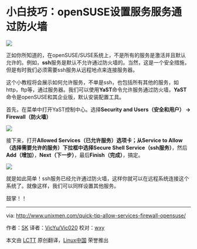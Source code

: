 小白技巧：openSUSE设置服务服务通过防火墙
================================================================================
![](http://180016988.r.cdn77.net/wp-content/uploads/2014/11/openSUSE.png)

正如你所知道的，在openSUSE/SUSE系统上，不是所有的服务是激活并且默认允许的。例如，**ssh**服务是默认不允许通过防火墙的。当然，这是一个安全措施，但是有时我们必须需要ssh服务从远程地点来连接服务器。

这个小教程将会展示如何允许服务，不单是ssh，也包括所有其他的服务，如http，ftp等，通过服务器。我们可以使用**YaST**命令允许服务通过防火墙，**YaST**命令是openSUSE和其企业版，默认安装配置工具。

首先，在菜单中打开YaST控制中心。选择**Security and Users（安全和用户） -> Firewall（防火墙）**

![](http://180016988.r.cdn77.net/wp-content/uploads/2014/11/openSUSE-13.1-Running-Oracle-VM-VirtualBox_001.png)

接下来，打开**Allowed Services（已允许服务）**选项卡；从Service to Allow（选择需要允许的服务）下拉框中选择**Secure Shell Service（ssh服务）**，然后 **Add（增加）**，**Next（下一步）**，最后**Finish（完成）**，搞定。

![](http://180016988.r.cdn77.net/wp-content/uploads/2014/11/openSUSE-13.1-Running-Oracle-VM-VirtualBox_002.png)

就是如此简单！ssh服务已经允许通过防火墙，这样你就可以在远程系统连接这个系统了。就像这样，我们可以同样设置其他服务。

鼓掌！！

--------------------------------------------------------------------------------

via: http://www.unixmen.com/quick-tip-allow-services-firewall-opensuse/

作者：[SK][a]
译者：[VicYu/Vic020](http://www.vicyu.net)
校对：[wxy](https://github.com/wxy)

本文由 [LCTT](https://github.com/LCTT/TranslateProject) 原创翻译，[Linux中国](http://linux.cn/) 荣誉推出

[a]:http://www.unixmen.com/author/sk/

